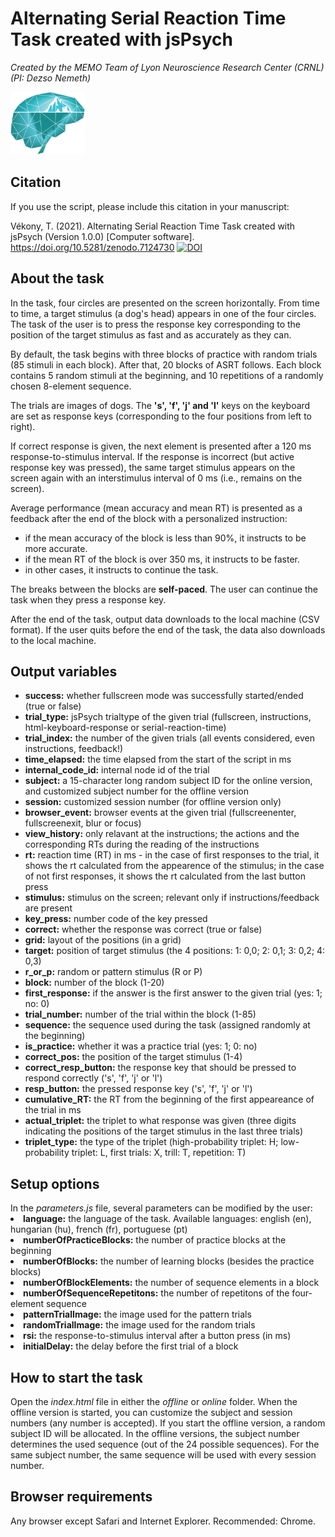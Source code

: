 # Alternating Serial Reaction Time Task created with jsPsych

<i>Created by the MEMO Team of Lyon Neuroscience Research Center (CRNL) (PI: Dezso Nemeth)</i>

<img src="static/logo_memo.png" height="100">

<h2>Citation</h2>
If you use the script, please include this citation in your manuscript:

Vékony, T. (2021). Alternating Serial Reaction Time Task created with jsPsych (Version 1.0.0) [Computer software]. https://doi.org/10.5281/zenodo.7124730
<a href="https://zenodo.org/badge/latestdoi/258316160"><img src="https://zenodo.org/badge/258316160.svg" alt="DOI"></a>

<h2>About the task</h2>

<p>In the task, four circles are presented on the screen horizontally. From time to time, a target stimulus (a dog's head) appears in one of the four circles. The task of the user is to press the response key corresponding to the position of the target stimulus as fast and as accurately as they can.</p>

<p>By default, the task begins with three blocks of practice with random trials (85 stimuli in each block). After that, 20 blocks of ASRT follows. Each block contains 5 random stimuli at the beginning, and 10 repetitions of a randomly chosen 8-element sequence.</p>

<p>The trials are images of dogs. The <strong>'s', 'f', 'j' and 'l'</strong> keys on the keyboard are set as response keys (corresponding to the four positions from left to right).</p>

<p>If correct response is given, the next element is presented after a 120 ms response-to-stimulus interval. If the response is incorrect (but active response key was pressed), the same target stimulus appears on the screen again with an interstimulus interval of 0 ms (i.e., remains on the screen).</p>

<p>Average performance (mean accuracy and mean RT) is presented as a feedback after the end of the block with a personalized instruction:</p>

- if the mean accuracy of the block is less than 90%, it instructs to be more accurate.
- if the mean RT of the block is over 350 ms, it instructs to be faster.
- in other cases, it instructs to continue the task.

<p>The breaks between the blocks are <strong>self-paced</strong>. The user can continue the task when they press a response key.</p>

<p>After the end of the task, output data downloads to the local machine (CSV format). If the user quits before the end of the task, the data also downloads to the local machine.</p>

<h2>Output variables</h2>
<ul>
<li><strong>success:</strong> whether fullscreen mode was successfully started/ended (true or false)</li>
<li><strong>trial_type:</strong> jsPsych trialtype of the given trial (fullscreen, instructions, html-keyboard-response or serial-reaction-time)</li>
<li><strong>trial_index:</strong> the number of the given trials (all events considered, even instructions, feedback!)</li>
<li><strong>time_elapsed:</strong> the time elapsed from the start of the script in ms</li>
<li><strong>internal_code_id:</strong> internal node id of the trial</li>
<li><strong>subject:</strong> a 15-character long random subject ID for the online version, and customized subject number for the offline version</li>
<li><strong>session:</strong> customized session number (for offline version only)</li>
<li><strong>browser_event:</strong> browser events at the given trial (fullscreenenter, fullscreenexit, blur or focus)</li>
<li><strong>view_history:</strong> only relavant at the instructions; the actions and the corresponding RTs during the reading of the instructions</li>
<li><strong>rt:</strong> reaction time (RT) in ms - in the case of first responses to the trial, it shows the rt calculated from the appearence of the stimulus; in the case of not first responses, it shows the rt calculated from the last button press</li>
<li><strong>stimulus:</strong> stimulus on the screen; relevant only if instructions/feedback are present</li>
<li><strong>key_press:</strong> number code of the key pressed</li>
<li><strong>correct:</strong> whether the response was correct (true or false)</li>
<li><strong>grid:</strong> layout of the positions (in a grid)</li>
<li><strong>target:</strong> position of target stimulus (the 4 positions: 1: 0,0; 2: 0,1; 3: 0,2; 4: 0,3)</li>
<li><strong>r_or_p:</strong> random or pattern stimulus (R or P)</li>
<li><strong>block:</strong> number of the block (1-20)</li>
<li><strong>first_response:</strong> if the answer is the first answer to the given trial (yes: 1; no: 0)</li>
<li><strong>trial_number:</strong> number of the trial within the block (1-85)</li>
<li><strong>sequence:</strong> the sequence used during the task (assigned randomly at the beginning)</li>
<li><strong>is_practice:</strong> whether it was a practice trial (yes: 1; 0: no)</li>
<li><strong>correct_pos:</strong> the position of the target stimulus (1-4)</li>
<li><strong>correct_resp_button:</strong> the response key that should be pressed to respond correctly ('s', 'f', 'j' or 'l')</li>
<li><strong>resp_button:</strong> the pressed response key ('s', 'f', 'j' or 'l')</li>
<li><strong>cumulative_RT:</strong> the RT from the beginning of the first appeareance of the trial in ms</li>
<li><strong>actual_triplet:</strong> the triplet to what response was given (three digits indicating the positions of the target stimulus in the last three trials)</li>
<li><strong>triplet_type:</strong> the type of the triplet (high-probability triplet: H; low-probability triplet: L, first trials: X, trill: T, repetition: T)</li>
</ul>

<h2>Setup options</h2>
In the <i>parameters.js</i> file, several parameters can be modified by the user:
<li><strong>language:</strong> the language of the task. Available languages: english (en), hungarian (hu), french (fr), portuguese (pt)</li>
<li><strong>numberOfPracticeBlocks:</strong> the number of practice blocks at the beginning</li>
<li><strong>numberOfBlocks:</strong> the number of learning blocks (besides the practice blocks)</li>
<li><strong>numberOfBlockElements:</strong> the number of sequence elements in a block</li>
<li><strong>numberOfSequenceRepetitons:</strong> the number of repetitons of the four-element sequence</li>
<li><strong>patternTrialImage:</strong> the image used for the pattern trials</li>
<li><strong>randomTrialImage:</strong> the image used for the random trials</li>
<li><strong>rsi:</strong> the response-to-stimulus interval after a button press (in ms)</li>
<li><strong>initialDelay:</strong> the delay before the first trial of a block</li>

<h2>How to start the task</h2>
Open the <i>index.html</i> file in either the <i>offline</i> or <i>online</i> folder. When the offline version is started, you can customize the subject and session numbers (any number is accepted). If you start the offline version, a random subject ID will be allocated. In the offline versions, the subject number determines the used sequence (out of the 24 possible sequences). For the same subject number, the same sequence will be used with every session number.

<h2>Browser requirements</h2>
<p>Any browser except Safari and Internet Explorer. Recommended: Chrome.</p>
